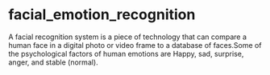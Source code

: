 # facial_emotion_recognition
A facial recognition system is a piece of technology that can compare a human face in a digital photo or video frame to a database of faces.Some of the psychological factors of human emotions are Happy, sad, surprise, anger, and stable (normal). 
